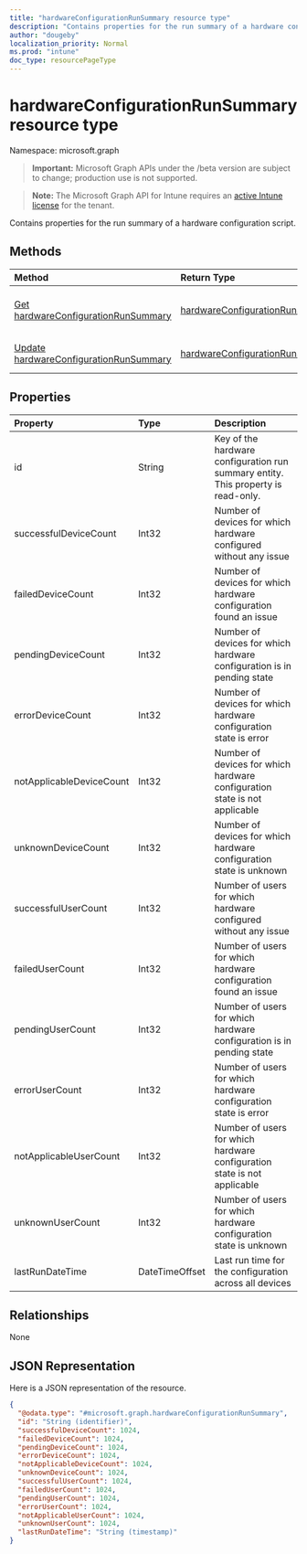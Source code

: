 ```yaml
---
title: "hardwareConfigurationRunSummary resource type"
description: "Contains properties for the run summary of a hardware configuration script."
author: "dougeby"
localization_priority: Normal
ms.prod: "intune"
doc_type: resourcePageType
---
```


# hardwareConfigurationRunSummary resource type

Namespace: microsoft.graph

> **Important:** Microsoft Graph APIs under the /beta version are subject to change; production use is not supported.

> **Note:** The Microsoft Graph API for Intune requires an [active Intune license](https://go.microsoft.com/fwlink/?linkid=839381) for the tenant.

Contains properties for the run summary of a hardware configuration script.

## Methods
|Method|Return Type|Description|
|:---|:---|:---|
|[Get hardwareConfigurationRunSummary](../api/intune-deviceconfig-hardwareconfigurationrunsummary-get.md)|[hardwareConfigurationRunSummary](../resources/intune-deviceconfig-hardwareconfigurationrunsummary.md)|Read properties and relationships of the [hardwareConfigurationRunSummary](../resources/intune-deviceconfig-hardwareconfigurationrunsummary.md) object.|
|[Update hardwareConfigurationRunSummary](../api/intune-deviceconfig-hardwareconfigurationrunsummary-update.md)|[hardwareConfigurationRunSummary](../resources/intune-deviceconfig-hardwareconfigurationrunsummary.md)|Update the properties of a [hardwareConfigurationRunSummary](../resources/intune-deviceconfig-hardwareconfigurationrunsummary.md) object.|

## Properties
|Property|Type|Description|
|:---|:---|:---|
|id|String|Key of the hardware configuration run summary entity. This property is read-only.|
|successfulDeviceCount|Int32|Number of devices for which hardware configured without any issue|
|failedDeviceCount|Int32|Number of devices for which hardware configuration found an issue|
|pendingDeviceCount|Int32|Number of devices for which hardware configuration is in pending state|
|errorDeviceCount|Int32|Number of devices for which hardware configuration state is error|
|notApplicableDeviceCount|Int32|Number of devices for which hardware configuration state is not applicable|
|unknownDeviceCount|Int32|Number of devices for which hardware configuration state is unknown|
|successfulUserCount|Int32|Number of users for which hardware configured without any issue|
|failedUserCount|Int32|Number of users for which hardware configuration found an issue|
|pendingUserCount|Int32|Number of users for which hardware configuration is in pending state|
|errorUserCount|Int32|Number of users for which hardware configuration state is error|
|notApplicableUserCount|Int32|Number of users for which hardware configuration state is not applicable|
|unknownUserCount|Int32|Number of users for which hardware configuration state is unknown|
|lastRunDateTime|DateTimeOffset|Last run time for the configuration across all devices|

## Relationships
None

## JSON Representation
Here is a JSON representation of the resource.
<!-- {
  "blockType": "resource",
  "keyProperty": "id",
  "@odata.type": "microsoft.graph.hardwareConfigurationRunSummary"
}
-->
``` json
{
  "@odata.type": "#microsoft.graph.hardwareConfigurationRunSummary",
  "id": "String (identifier)",
  "successfulDeviceCount": 1024,
  "failedDeviceCount": 1024,
  "pendingDeviceCount": 1024,
  "errorDeviceCount": 1024,
  "notApplicableDeviceCount": 1024,
  "unknownDeviceCount": 1024,
  "successfulUserCount": 1024,
  "failedUserCount": 1024,
  "pendingUserCount": 1024,
  "errorUserCount": 1024,
  "notApplicableUserCount": 1024,
  "unknownUserCount": 1024,
  "lastRunDateTime": "String (timestamp)"
}
```






